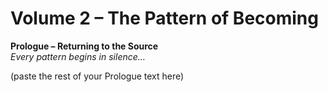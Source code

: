 # Volume 2 – The Pattern of Becoming

**Prologue – Returning to the Source**  
*Every pattern begins in silence…*  

(paste the rest of your Prologue text here)
